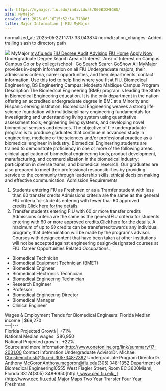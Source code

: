 ```yaml
---
url: https://mymajor.fiu.edu/individual/060BIOMEGBS/
site: MyMajor
crawled_at: 2025-05-16T15:52:34.778863
title: Major Information | FIU MyMajor
---
```

normalized_at: 2025-05-22T17:17:33.043874
normalization_changes: Added trailing slash to directory path

![](https://mymajor.fiu.edu/assets/logo-T4VPR2BI.png)
MyMajor
[my.fiu.edu](https://my.fiu.edu/)
[FIU Degree Audit](https://dasa.fiu.edu/all-departments/advising/panther-success-hub/panther-degree-audit/)
[Advising](https://advising.fiu.edu)
[FIU Home](https://www.fiu.edu/)
[Apply Now](https://admissions.fiu.edu/)
Undergraduate Degree Search
Area of Interest
​
Area of Interest
on
Campus
​
Campus
Go
or by college/school
​
​
Go
Search
Search
GoShow All
MyMajor provides in-depth information on all FIU Undergraduate majors, their admissions criteria, career opportunities, and their departments' contact information. Use this tool to help find where you fit at FIU.
Biomedical Engineering,
BS
Engineering
Campus:
Modesto Maidique Campus
Program Description
The Biomedical Engineering (BME) program is leading the State in Biomedical Engineering education. It is the only department in the nation offering an accredited undergraduate degree in BME at a Minority and Hispanic serving institution. Biomedical Engineering weaves a strong life science foundation with multidisciplinary engineering fundamentals for investigating and understanding living system using quantitative assessment tools, engineering living systems, and developing novel biomedical sensors and devices. The objective of the undergraduate program is to produce graduates that continue in advanced study in engineering, medicine or the sciences and/or professional practice as a biomedical engineer in industry. Biomedical Engineering students are trained to demonstrate proficiency in one or more of the following areas: clinical application of biomedical engineering tools, product development, manufacturing, and commercialization in the biomedical industry; participation in diverse teams; and biomedical research. Our graduates are also prepared to meet their professional responsibilities by providing service to the community through leadership skills, ethical decision making and effective communication.
Admission Requirements
1. Students entering FIU as Freshmen or as a Transfer student with less than 60 transfer credits
Admissions criteria are the same as the general FIU criteria for students entering with fewer than 60 approved credits.[Click here for the details](http://admissions.fiu.edu/apply/freshman/).
2. Transfer students entering FIU with 60 or more transfer credits
Admissions criteria are the same as the general FIU criteria for students entering with 60 or more approved credits.[Click here for the details](http://admissions.fiu.edu/apply/transfer/).
A maximum of up to 90 credits can be transferred towards any individual program; that determination will be made by the program's advisor. Courses with design content that have been taken at other institutions will not be accepted against engineering design-designated courses at FIU.
Career Opportunities
Related Occupations:
  * Biomedical Technician
  * Biomedical Equipment Technician (BMET)
  * Biomedical Engineer
  * Biomedical Electronics Technician
  * Biomedical Engineering Technician
  * Research Engineer
  * Professor
  * Biomedical Engineering Director
  * Biomedical Manager
  * Clinical Engineer


Wages & Employment Trends for Biomedical Engineers:
Florida Median income | $69,270  
---|---  
Florida Projected Growth | +71%  
National Median wages | $86,950  
National Projected growth | +22%  
Source and more information:<http://www.onetonline.org/link/summary/17-2031.00>
Contact Information
Undergraduate AdvisorDr. Michael Christiemchristi@fiu.edu305-348-7392
Undergraduate Program DirectorDr. Anthony McGoronAnthony.mcgoron@fiu.edu(305) 348-1352
Department of Biomedical Engineering10555 West Flagler Street, Room EC 3600Miami, Florida 33174(305) 348-6950[http:/_www.cec.fiu.edu_](http://www.cec.fiu.edu/)
Major Maps
Two Year Transfer
Four Year Freshman
